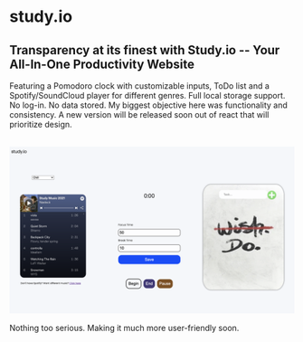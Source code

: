 # study.io
<h2> Transparency at its finest with Study.io -- Your All-In-One Productivity Website</h2> 

<p>Featuring a Pomodoro clock with customizable inputs, ToDo list and a Spotify/SoundCloud player for different genres. Full local storage support. No log-in. No data stored. My biggest objective here was functionality and consistency. A new version will be released soon out of react that will prioritize design.</p>
<br>
<img src="/other/preview.png" />

Nothing too serious. Making it much more user-friendly soon.
